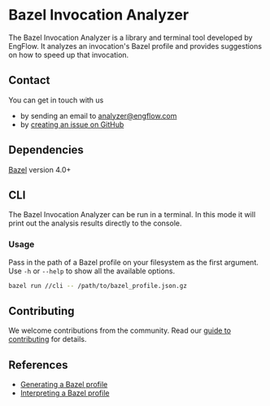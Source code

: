# Bazel Invocation Analyzer

The Bazel Invocation Analyzer is a library and terminal tool developed by EngFlow. It analyzes an invocation's Bazel profile and provides suggestions on how to speed up that invocation.

## Contact

You can get in touch with us

- by sending an email to <analyzer@engflow.com>
- by [creating an issue on GitHub](https://github.com/EngFlow/bazel_invocation_analyzer/issues)

## Dependencies

[Bazel](https://bazel.build/) version 4.0+

## CLI

The Bazel Invocation Analyzer can be run in a terminal. In this mode it will print out the analysis results directly to the console.

### Usage

Pass in the path of a Bazel profile on your filesystem as the first argument. Use `-h` or `--help` to show all the available options.

```bash
bazel run //cli -- /path/to/bazel_profile.json.gz
```

## Contributing

We welcome contributions from the community. Read our [guide to contributing](https://github.com/EngFlow/bazel_invocation_analyzer/blob/main/CONTRIBUTING.md) for details.

## References

- [Generating a Bazel profile](https://docs.engflow.com/docs/re/faq.html#how-do-i-capture-a-bazel-profile)
- [Interpreting a Bazel profile](https://bazel.build/rules/performance#performance-profiling)
